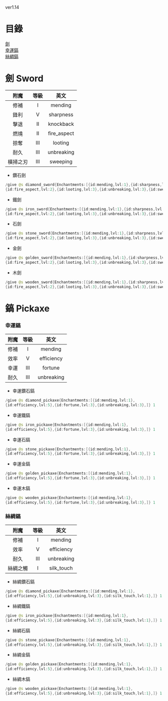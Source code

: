 ver1.14
# 目錄
 [劍](README.md#劍Sword)  
 [幸運鎬](README.md#幸運鎬)  
 [絲綢鎬](README.md#絲綢鎬)  
# 劍	Sword
附魔|等級|英文
:---:|:---:|:---:
修補 | I | mending
鋒利 | V | sharpness
擊退 | II | knockback
燃燒 | II | fire_aspect
掠奪 | III | looting
耐久 | III | unbreaking
橫掃之刃 | III | sweeping

* 鑽石劍  
```java
/give @s diamond_sword{Enchantments:[{id:mending,lvl:1},{id:sharpness,lvl:5},{id:knockback,lvl:2},
{id:fire_aspect,lvl:2},{id:looting,lvl:3},{id:unbreaking,lvl:3},{id:sweeping,lvl:3},]} 1
```
* 鐵劍  
```java
/give @s iron_sword{Enchantments:[{id:mending,lvl:1},{id:sharpness,lvl:5},{id:knockback,lvl:2},
{id:fire_aspect,lvl:2},{id:looting,lvl:3},{id:unbreaking,lvl:3},{id:sweeping,lvl:3},]} 1
```
* 石劍  
```java
/give @s stone_sword{Enchantments:[{id:mending,lvl:1},{id:sharpness,lvl:5},{id:knockback,lvl:2},
{id:fire_aspect,lvl:2},{id:looting,lvl:3},{id:unbreaking,lvl:3},{id:sweeping,lvl:3},]} 1
```
* 金劍  
```java
/give @s golden_sword{Enchantments:[{id:mending,lvl:1},{id:sharpness,lvl:5},{id:knockback,lvl:2},
{id:fire_aspect,lvl:2},{id:looting,lvl:3},{id:unbreaking,lvl:3},{id:sweeping,lvl:3},]} 1
```
* 木劍  
```java
/give @s wooden_sword{Enchantments:[{id:mending,lvl:1},{id:sharpness,lvl:5},{id:knockback,lvl:2},
{id:fire_aspect,lvl:2},{id:looting,lvl:3},{id:unbreaking,lvl:3},{id:sweeping,lvl:3},]} 1
```

# 鎬 Pickaxe
### 幸運鎬
附魔|等級|英文
:---:|:---:|:---:
修補| I | mending
效率 | V | efficiency
幸運 | III | fortune
耐久 | III | unbreaking
* 幸運鑽石鎬  
```java
/give @s diamond_pickaxe{Enchantments:[{id:mending,lvl:1},
{id:efficiency,lvl:5},{id:fortune,lvl:3},{id:unbreaking,lvl:3},]} 1
```
* 幸運鐵鎬  
```java
/give @s iron_pickaxe{Enchantments:[{id:mending,lvl:1},
{id:efficiency,lvl:5},{id:fortune,lvl:3},{id:unbreaking,lvl:3},]} 1
```
* 幸運石鎬
```java
/give @s stone_pickaxe{Enchantments:[{id:mending,lvl:1},
{id:efficiency,lvl:5},{id:fortune,lvl:3},{id:unbreaking,lvl:3},]} 1
```
* 幸運金鎬  
```java
/give @s golden_pickaxe{Enchantments:[{id:mending,lvl:1},
{id:efficiency,lvl:5},{id:fortune,lvl:3},{id:unbreaking,lvl:3},]} 1
```
* 幸運木鎬  
```java
/give @s wooden_pickaxe{Enchantments:[{id:mending,lvl:1},
{id:efficiency,lvl:5},{id:fortune,lvl:3},{id:unbreaking,lvl:3},]} 1
```
### 絲綢鎬
附魔|等級|英文
:---:|:---:|:---:
修補| I | mending
效率 | V | efficiency
耐久 | III | unbreaking
絲綢之觸 | I | silk_touch
* 絲綢鑽石鎬  
```java
/give @s diamond_pickaxe{Enchantments:[{id:mending,lvl:1},
{id:efficiency,lvl:5},{id:unbreaking,lvl:3},{id:silk_touch,lvl:1},]} 1
```
* 絲綢鐵鎬  
```java
/give @s iron_pickaxe{Enchantments:[{id:mending,lvl:1},
{id:efficiency,lvl:5},{id:unbreaking,lvl:3},{id:silk_touch,lvl:1},]} 1
```
* 絲綢石鎬  
```java
/give @s stone_pickaxe{Enchantments:[{id:mending,lvl:1},
{id:efficiency,lvl:5},{id:unbreaking,lvl:3},{id:silk_touch,lvl:1},]} 1
```
* 絲綢金鎬  
```java
/give @s golden_pickaxe{Enchantments:[{id:mending,lvl:1},
{id:efficiency,lvl:5},{id:unbreaking,lvl:3},{id:silk_touch,lvl:1},]} 1
```
* 絲綢木鎬  
```java
/give @s wooden_pickaxe{Enchantments:[{id:mending,lvl:1},
{id:efficiency,lvl:5},{id:unbreaking,lvl:3},{id:silk_touch,lvl:1},]} 1
```

